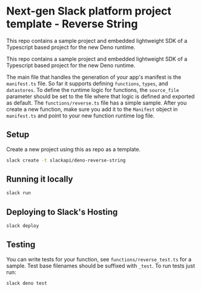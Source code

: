 # Next-gen Slack platform project template - Reverse String

This repo contains a sample project and embedded lightweight SDK of a Typescript
based project for the new Deno runtime.

This repo contains a sample project and embedded lightweight SDK of a Typescript
based project for the new Deno runtime.

The main file that handles the generation of your app's manifest is the
`manifest.ts` file. So far it supports defining `functions`, `types`, and
`datastores`. To define the runtime logic for functions, the `source_file`
parameter should be set to the file where that logic is defined and exported as
default. The `functions/reverse.ts` file has a simple sample. After you create a
new function, make sure you add it to the `Manifest` object in `manifest.ts` and
point to your new function runtime log file.

## Setup

Create a new project using this as repo as a template.

```bash
slack create -t slackapi/deno-reverse-string
```

## Running it locally

```bash
slack run
```

## Deploying to Slack's Hosting

```bash
slack deploy
```

## Testing

You can write tests for your function, see `functions/reverse_test.ts` for a
sample. Test base filenames should be suffixed with `_test`. To run tests just
run:

```bash
slack deno test
```
